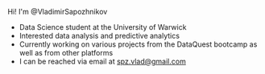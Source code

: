 Hi! I'm @VladimirSapozhnikov
- Data Science student at the University of Warwick
- Interested data analysis and predictive analytics  
- Currently working on various projects from the DataQuest bootcamp as well as from other platforms 
- I can be reached via email at spz.vlad@gmail.com

<!---
VladimirSapozhnikov/VladimirSapozhnikov is a ✨ special ✨ repository because its `README.md` (this file) appears on your GitHub profile.
You can click the Preview link to take a look at your changes.
--->
